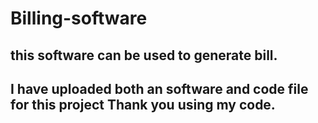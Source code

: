 # Billing-software
this software can be used to generate bill.
-------------------------------------------
I have uploaded both an software and code file for this project
Thank you using my code.
----------------------------------------------------------------
